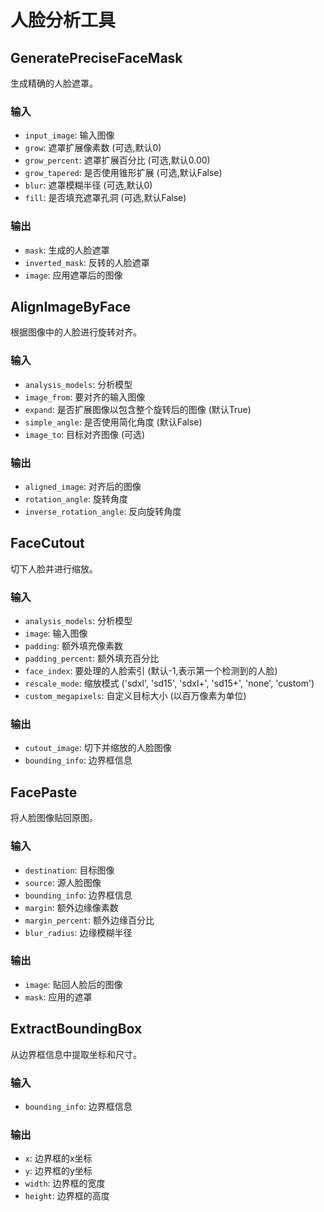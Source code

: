# 人脸分析工具

## GeneratePreciseFaceMask
生成精确的人脸遮罩。

### 输入
- `input_image`: 输入图像
- `grow`: 遮罩扩展像素数 (可选,默认0)
- `grow_percent`: 遮罩扩展百分比 (可选,默认0.00)
- `grow_tapered`: 是否使用锥形扩展 (可选,默认False)
- `blur`: 遮罩模糊半径 (可选,默认0)
- `fill`: 是否填充遮罩孔洞 (可选,默认False)

### 输出
- `mask`: 生成的人脸遮罩
- `inverted_mask`: 反转的人脸遮罩
- `image`: 应用遮罩后的图像

## AlignImageByFace
根据图像中的人脸进行旋转对齐。

### 输入
- `analysis_models`: 分析模型
- `image_from`: 要对齐的输入图像
- `expand`: 是否扩展图像以包含整个旋转后的图像 (默认True)
- `simple_angle`: 是否使用简化角度 (默认False)
- `image_to`: 目标对齐图像 (可选)

### 输出
- `aligned_image`: 对齐后的图像
- `rotation_angle`: 旋转角度
- `inverse_rotation_angle`: 反向旋转角度

## FaceCutout
切下人脸并进行缩放。

### 输入
- `analysis_models`: 分析模型
- `image`: 输入图像
- `padding`: 额外填充像素数
- `padding_percent`: 额外填充百分比
- `face_index`: 要处理的人脸索引 (默认-1,表示第一个检测到的人脸)
- `rescale_mode`: 缩放模式 ('sdxl', 'sd15', 'sdxl+', 'sd15+', 'none', 'custom')
- `custom_megapixels`: 自定义目标大小 (以百万像素为单位)

### 输出
- `cutout_image`: 切下并缩放的人脸图像
- `bounding_info`: 边界框信息

## FacePaste
将人脸图像贴回原图。

### 输入
- `destination`: 目标图像
- `source`: 源人脸图像
- `bounding_info`: 边界框信息
- `margin`: 额外边缘像素数
- `margin_percent`: 额外边缘百分比
- `blur_radius`: 边缘模糊半径

### 输出
- `image`: 贴回人脸后的图像
- `mask`: 应用的遮罩

## ExtractBoundingBox
从边界框信息中提取坐标和尺寸。

### 输入
- `bounding_info`: 边界框信息

### 输出
- `x`: 边界框的x坐标
- `y`: 边界框的y坐标
- `width`: 边界框的宽度
- `height`: 边界框的高度

            